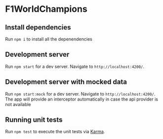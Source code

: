 # F1WorldChampions

## Install dependencies

Run `npm i` to install all the depenendencies

## Development server

Run `npm start` for a dev server. Navigate to `http://localhost:4200/`. 

## Development server with mocked data

Run `npm start:mock` for a dev server. Navigate to `http://localhost:4200/`. The app will provide an interceptor automatically in case the api provider is not available

## Running unit tests

Run `npm test` to execute the unit tests via [Karma](https://karma-runner.github.io).
